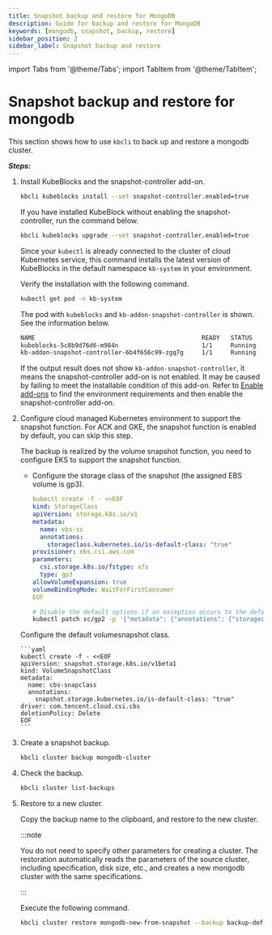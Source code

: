 ```yaml
---
title: Snapshot backup and restore for MongoDB
description: Guide for backup and restore for MongoDB
keywords: [mongodb, snapshot, backup, restore]
sidebar_position: 2
sidebar_label: Snapshot backup and restore
---
```

import Tabs from '@theme/Tabs';
import TabItem from '@theme/TabItem';

# Snapshot backup and restore for mongodb

This section shows how to use `kbcli` to back up and restore a mongodb cluster.

***Steps:***

1. Install KubeBlocks and the snapshot-controller add-on.

     ```bash
     kbcli kubeblocks install --set snapshot-controller.enabled=true
     ```

     If you have installed KubeBlock without enabling the snapshot-controller, run the command below.

     ```bash
     kbcli kubeblocks upgrade --set snapshot-controller.enabled=true
     ```

     Since your `kubectl` is already connected to the cluster of cloud Kubernetes service, this command installs the latest version of KubeBlocks in the default namespace `kb-system` in your environment.

     Verify the installation with the following command.

     ```bash
     kubectl get pod -n kb-system
     ```

     The pod with `kubeblocks` and  `kb-addon-snapshot-controller` is shown. See the information below.

     ```bash
     NAME                                              READY   STATUS             RESTARTS      AGE
     kubeblocks-5c8b9d76d6-m984n                       1/1     Running            0             9m
     kb-addon-snapshot-controller-6b4f656c99-zgq7g     1/1     Running            0             9m
     ```

     If the output result does not show `kb-addon-snapshot-controller`, it means the snapshot-controller add-on is not enabled. It may be caused by failing to meet the installable condition of this add-on. Refer to [Enable add-ons](../../installation/enable-add-ons.md) to find the environment requirements and then enable the snapshot-controller add-on.

2. Configure cloud managed Kubernetes environment to support the snapshot function. For ACK and GKE, the snapshot function is enabled by default, you can skip this step.

    <TabItem value="EKS" label="EKS" default>

     The backup is realized by the volume snapshot function, you need to configure EKS to support the snapshot function.

     - Configure the storage class of the snapshot (the assigned EBS volume is gp3).

       ```yaml
       kubectl create -f - <<EOF
       kind: StorageClass
       apiVersion: storage.k8s.io/v1
       metadata:
         name: ebs-sc
         annotations:
           storageclass.kubernetes.io/is-default-class: "true"
       provisioner: ebs.csi.aws.com
       parameters:
         csi.storage.k8s.io/fstype: xfs
         type: gp3
       allowVolumeExpansion: true
       volumeBindingMode: WaitForFirstConsumer
       EOF
       ```

       ```bash
       # Disable the default options if an exception occurs to the default gp2 snapshot
       kubectl patch sc/gp2 -p '{"metadata": {"annotations": {"storageclass.kubernetes.io/is-default-class": "false"}}}'
       ```

     </TabItem>

     <TabItem value="TKE" label="TKE">

     Configure the default volumesnapshot class.

       ```yaml
       kubectl create -f - <<EOF
       apiVersion: snapshot.storage.k8s.io/v1beta1
       kind: VolumeSnapshotClass
       metadata:
         name: cbs-snapclass
         annotations: 
           snapshot.storage.kubernetes.io/is-default-class: "true"
       driver: com.tencent.cloud.csi.cbs
       deletionPolicy: Delete
       EOF
       ```

     </TabItem>

3. Create a snapshot backup.

    ```bash
    kbcli cluster backup mongodb-cluster
    ```

4. Check the backup.

    ```bash
    kbcli cluster list-backups
    ```

5. Restore to a new cluster.

   Copy the backup name to the clipboard, and restore to the new cluster.

   :::note

   You do not need to specify other parameters for creating a cluster. The restoration automatically reads the parameters of the source cluster, including specification, disk size, etc., and creates a new mongodb cluster with the same specifications.

   :::

   Execute the following command.

   ```bash
   kbcli cluster restore mongodb-new-from-snapshot --backup backup-default-mongodb-cluster-20221124113440
   ```
